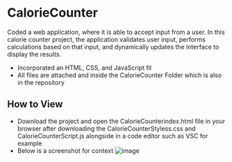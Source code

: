 # CalorieCounter
Coded a web application, where it is able to accept input from a user. In this calorie counter project, the application validates user input, performs calculations based on that input, and dynamically updates the interface to display the results.
* Incorporated an HTML, CSS, and JavaScript fil
* All files are attached and inside the CalorieCounter Folder which is also in the repository

## How to View
* Download the project and open the CalorieCounterindex.html file in your browser after downloading the CalorieCounterStyless.css and CalorieCounterScript.js alongside in a code editor such as VSC for example
* Below is a screenshot for context
  ![image](https://github.com/user-attachments/assets/010ee8d8-02ff-438b-af4e-13945901b301)
